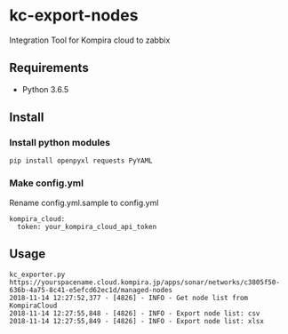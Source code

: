 # kc-export-nodes
Integration Tool for Kompira cloud to zabbix

## Requirements
- Python 3.6.5


## Install

### Install python modules
```
pip install openpyxl requests PyYAML
```

### Make config.yml

Rename config.yml.sample to config.yml

```
kompira_cloud:
  token: your_kompira_cloud_api_token
```

## Usage

```
kc_exporter.py https://yourspacename.cloud.kompira.jp/apps/sonar/networks/c3805f50-636b-4a75-8c41-e5efcd62ec1d/managed-nodes
2018-11-14 12:27:52,377 - [4826] - INFO - Get node list from KompiraCloud
2018-11-14 12:27:55,848 - [4826] - INFO - Export node list: csv
2018-11-14 12:27:55,849 - [4826] - INFO - Export node list: xlsx
```
